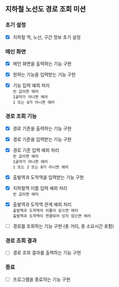 ## 지하철 노선도 경로 조회 미션

### 초기 설정
- [X] 지하철 역, 노선, 구간 정보 초기 설정

### 메인 화면
- [X] 메인 화면을 출력하는 기능 구현
- [X] 원하는 기능을 입력받는 기능 구현
- [X] 기능 입력 예외 처리
  <br> `빈 값이면 에러`
  <br> `1글자가 아니면 에러`
  <br> `1 또는 Q가 아니면 에러`


### 경로 조회 기능
- [X] 경로 기준을 출력하는 기능 구현
- [X] 경로 기준을 입력받는 기능 구현
- [X] 경로 기준 입력 예외 처리
  <br> `빈 값이면 에러`
  <br> `1글자가 아니면 에러`
  <br> `1 또는 2 또는 B가 아니면 에러`

- [X] 출발역과 도착역을 입력받는 기능 구현
- [X] 지하철역 이름 입력 예외 처리
  <br> `빈 값이면 에러`

- [X] 출발역과 도착역 관계 예외 처리
  <br> `출발역과 도착역의 이름이 같으면 에러`
  <br> `출발역과 도착역이 연결되어 있지 않으면 에러`

- [ ] 경로를 조회하는 기능 구현 (총 거리, 총 소요시간 포함)


### 경로 조회 결과
- [ ] 경로 조회 결과를 출력하는 기능 구현

### 종료
- [ ] 프로그램을 종료하는 기능 구현